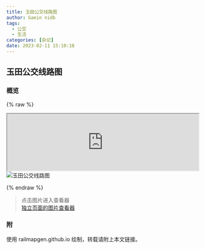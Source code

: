 ```yaml
---
title: 玉田公交线路图
author: Gaein nidb
tags: 
  - 公交
  - 生活
categories: [杂记]
date: 2023-02-11 15:10:18
---
```


## 玉田公交线路图

### 概览

{% raw %}

<iframe width="100%" src="https://static.cdn.gaein.cn/yutian-bus-map-viewer/"></iframe>

<link rel="stylesheet" href="https://cdnjs.cloudflare.com/ajax/libs/viewerjs/1.11.2/viewer.min.css" integrity="sha512-9EosEckNJFma9X2uo5ysGPhVf/dcZTuZUBVW2A9QcWBd0HAx6zs+FK+wsBGhl91uFfDI4ZY+/7MVhtYU4tXEig==" crossorigin="anonymous" referrerpolicy="no-referrer" />
<script src="https://cdnjs.cloudflare.com/ajax/libs/viewerjs/1.11.2/viewer.min.js" integrity="sha512-1TCjsgfYd9edJ4mO6sb8rLzhnGpnFR4GazDGVhDekHrOHU7y7vcqGiO+4yW0HIDBoIY/ocbM/BrXxg8dYO6wSQ==" crossorigin="anonymous" referrerpolicy="no-referrer"></script>

<img id="image" src="https://img.cdn.gaein.cn/website_used/yutian-map-viewer/overview.svg" alt="玉田公交线路图" />

<script>
    const viewer = new Viewer(document.getElementById('image'), {
        navbar: false,
        slideOnTouch: false,
        title: () => "玉田公交线路图",
        toolbar: {
            zoomIn: true,
            zoomOut: true,
            oneToOne: true
        },
        viewed() {
            viewer.moveTo(-512, 320);
            viewer.zoomTo(1.5);
        },
    });
</script>

{% endraw %}

> 点击图片进入查看器  
> [独立页面的图片查看器](https://static.cdn.gaein.cn/yutian-bus-map-viewer/)

### 附

使用 railmapgen.github.io 绘制，转载请附上本文链接。
